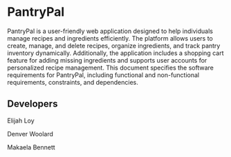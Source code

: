 # PantryPal

PantryPal is a user-friendly web application designed to help individuals manage recipes and ingredients efficiently. The platform allows users to create, manage, and delete recipes, organize ingredients, and track pantry inventory dynamically. Additionally, the application includes a shopping cart feature for adding missing ingredients and supports user accounts for personalized recipe management. This document specifies the software requirements for PantryPal, including functional and non-functional requirements, constraints, and dependencies.

## Developers
Elijah Loy 

Denver Woolard 

Makaela Bennett 
